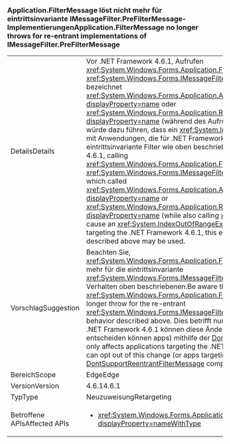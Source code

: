 ### <a name="applicationfiltermessage-no-longer-throws-for-re-entrant-implementations-of-imessagefilterprefiltermessage"></a><span data-ttu-id="b5acd-101">Application.FilterMessage löst nicht mehr für eintrittsinvariante IMessageFilter.PreFilterMessage-Implementierungen</span><span class="sxs-lookup"><span data-stu-id="b5acd-101">Application.FilterMessage no longer throws for re-entrant implementations of IMessageFilter.PreFilterMessage</span></span>

|   |   |
|---|---|
|<span data-ttu-id="b5acd-102">Details</span><span class="sxs-lookup"><span data-stu-id="b5acd-102">Details</span></span>|<span data-ttu-id="b5acd-103">Vor .NET Framework 4.6.1, Aufrufen <xref:System.Windows.Forms.Application.FilterMessage(System.Windows.Forms.Message@)> mit einer <xref:System.Windows.Forms.IMessageFilter.PreFilterMessage(System.Windows.Forms.Message@)> die bezeichnet <xref:System.Windows.Forms.Application.AddMessageFilter(System.Windows.Forms.IMessageFilter)?displayProperty=name> oder <xref:System.Windows.Forms.Application.RemoveMessageFilter(System.Windows.Forms.IMessageFilter)?displayProperty=name> (während des Aufrufs auch <xref:System.Windows.Forms.Application.DoEvents>) würde dazu führen, dass ein <xref:System.IndexOutOfRangeException?displayProperty=name>. Beginnend mit Anwendungen, die für .NET Framework 4.6.1, wird diese Ausnahme nicht mehr ausgelöst, und eintrittsinvariante Filter wie oben beschrieben dürfen verwendet werden.</span><span class="sxs-lookup"><span data-stu-id="b5acd-103">Prior to the .NET Framework 4.6.1, calling <xref:System.Windows.Forms.Application.FilterMessage(System.Windows.Forms.Message@)> with an <xref:System.Windows.Forms.IMessageFilter.PreFilterMessage(System.Windows.Forms.Message@)> which called <xref:System.Windows.Forms.Application.AddMessageFilter(System.Windows.Forms.IMessageFilter)?displayProperty=name> or <xref:System.Windows.Forms.Application.RemoveMessageFilter(System.Windows.Forms.IMessageFilter)?displayProperty=name> (while also calling <xref:System.Windows.Forms.Application.DoEvents>) would cause an <xref:System.IndexOutOfRangeException?displayProperty=name>.Beginning with applications targeting the .NET Framework 4.6.1, this exception is no longer thrown, and re-entrant filters as described above may be used.</span></span>|
|<span data-ttu-id="b5acd-104">Vorschlag</span><span class="sxs-lookup"><span data-stu-id="b5acd-104">Suggestion</span></span>|<span data-ttu-id="b5acd-105">Beachten Sie, <xref:System.Windows.Forms.Application.FilterMessage(System.Windows.Forms.Message@)> löst nicht mehr für die eintrittsinvariante <xref:System.Windows.Forms.IMessageFilter.PreFilterMessage(System.Windows.Forms.Message@)> Verhalten oben beschriebenen.</span><span class="sxs-lookup"><span data-stu-id="b5acd-105">Be aware that <xref:System.Windows.Forms.Application.FilterMessage(System.Windows.Forms.Message@)> will no longer throw for the re-entrant <xref:System.Windows.Forms.IMessageFilter.PreFilterMessage(System.Windows.Forms.Message@)> behavior described above.</span></span> <span data-ttu-id="b5acd-106">Dies betrifft nur Anwendungen für die .NET Framework 4.6.1.Apps als Ziel .NET Framework 4.6.1 können diese Änderung ablehnen (oder mit älteren Frameworks sich, in entscheiden können apps) mithilfe der [DontSupportReentrantFilterMessage](~/docs/framework/migration-guide/mitigation-custom-imessagefilter-prefiltermessage-implementations.md#mitigation) Kompatibilitätsschalter.</span><span class="sxs-lookup"><span data-stu-id="b5acd-106">This only affects applications targeting the .NET Framework 4.6.1.Apps targeting the .NET Framework 4.6.1 can opt out of this change (or apps targeting older Frameworks may opt in) by using the [DontSupportReentrantFilterMessage](~/docs/framework/migration-guide/mitigation-custom-imessagefilter-prefiltermessage-implementations.md#mitigation) compatibility switch.</span></span>|
|<span data-ttu-id="b5acd-107">Bereich</span><span class="sxs-lookup"><span data-stu-id="b5acd-107">Scope</span></span>|<span data-ttu-id="b5acd-108">Edge</span><span class="sxs-lookup"><span data-stu-id="b5acd-108">Edge</span></span>|
|<span data-ttu-id="b5acd-109">Version</span><span class="sxs-lookup"><span data-stu-id="b5acd-109">Version</span></span>|<span data-ttu-id="b5acd-110">4.6.1</span><span class="sxs-lookup"><span data-stu-id="b5acd-110">4.6.1</span></span>|
|<span data-ttu-id="b5acd-111">Typ</span><span class="sxs-lookup"><span data-stu-id="b5acd-111">Type</span></span>|<span data-ttu-id="b5acd-112">Neuzuweisung</span><span class="sxs-lookup"><span data-stu-id="b5acd-112">Retargeting</span></span>|
|<span data-ttu-id="b5acd-113">Betroffene APIs</span><span class="sxs-lookup"><span data-stu-id="b5acd-113">Affected APIs</span></span>|<ul><li><xref:System.Windows.Forms.Application.FilterMessage(System.Windows.Forms.Message@)?displayProperty=nameWithType></li></ul>|

